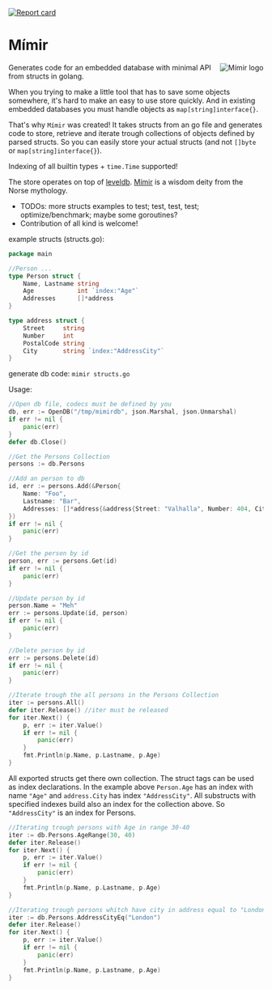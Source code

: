 [![Report card](http://goreportcard.com/badge/microo8/mimir)](http://goreportcard.com/report/microo8/mimir)

# Mímir
<img src="https://raw.githubusercontent.com/microo8/mimir/master/logo.png" alt="Mímir logo" align="right"/>

Generates code for an embedded database with minimal API from structs in golang.

When you trying to make a little tool that has to save some objects somewhere, it's hard to make an easy to use store quickly. And in existing embedded databases you must handle objects as `map[string]interface{}`.

That's why `Mímir` was created! It takes structs from an go file and generates code to store, retrieve and iterate trough collections of objects defined by parsed structs.
So you can easily store your actual structs (and not `[]byte` or `map[string]interface{}`).

Indexing of all builtin types + `time.Time` supported!

The store operates on top of [leveldb](https://github.com/syndtr/goleveldb). [Mímir](https://en.wikipedia.org/wiki/M%C3%ADmir) is a wisdom deity from the Norse mythology.

* TODOs: more structs examples to test; test, test, test; optimize/benchmark; maybe some goroutines?
* Contribution of all kind is welcome!

example structs (structs.go):

```go
package main

//Person ...
type Person struct {
	Name, Lastname string
	Age            int `index:"Age"`
	Addresses      []*address
}

type address struct {
	Street     string
	Number     int
	PostalCode string
	City       string `index:"AddressCity"`
}
```  

generate db code: `mimir structs.go`

Usage:

```go
//Open db file, codecs must be defined by you
db, err := OpenDB("/tmp/mimirdb", json.Marshal, json.Unmarshal)
if err != nil {
	panic(err)
}
defer db.Close()

//Get the Persons Collection
persons := db.Persons

//Add an person to db
id, err := persons.Add(&Person{
	Name: "Foo",
	Lastname: "Bar",
	Addresses: []*address{&address{Street: "Valhalla", Number: 404, City: "Asgard"}},
})
if err != nil {
    panic(err)
}

//Get the person by id
person, err := persons.Get(id)
if err != nil {
    panic(err)
}

//Update person by id
person.Name = "Meh"
err := persons.Update(id, person)
if err != nil {
    panic(err)
}

//Delete person by id
err := persons.Delete(id)
if err != nil {
    panic(err)
}

//Iterate trough the all persons in the Persons Collection
iter := persons.All()
defer iter.Release() //iter must be released
for iter.Next() {
	p, err := iter.Value()
	if err != nil {
    	panic(err)
	}
	fmt.Println(p.Name, p.Lastname, p.Age)
}
```

All exported structs get there own collection. The struct tags can be used as index declarations.
In the example above `Person.Age` has an index with name `"Age"` and `address.City` has index `"AddressCity"`.
All substructs with specified indexes build also an index for the collection above. So `"AddressCity"` is an index for Persons.

```go
//Iterating trough persons with Age in range 30-40
iter := db.Persons.AgeRange(30, 40)
defer iter.Release()
for iter.Next() {
	p, err := iter.Value()
	if err != nil {
    	panic(err)
	}
	fmt.Println(p.Name, p.Lastname, p.Age)
}
```

```go
//Iterating trough persons whitch have city in address equal to "London"
iter := db.Persons.AddressCityEq("London")
defer iter.Release()
for iter.Next() {
	p, err := iter.Value()
	if err != nil {
    	panic(err)
	}
	fmt.Println(p.Name, p.Lastname, p.Age)
}
```
